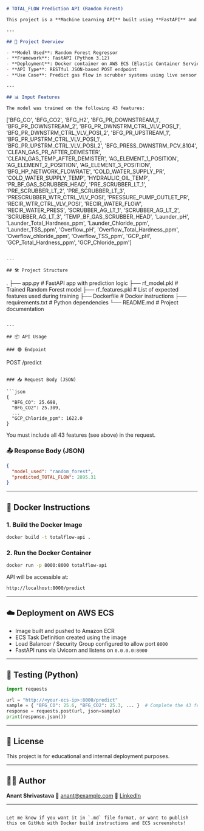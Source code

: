 ```markdown
# TOTAL_FLOW Prediction API (Random Forest)

This project is a **Machine Learning API** built using **FastAPI** and deployed using **Docker** on **AWS ECS**. It predicts the `TOTAL_FLOW` in a gas scrubber system based on several real-time parameters.

---

## 🚀 Project Overview

- **Model Used**: Random Forest Regressor
- **Framework**: FastAPI (Python 3.12)
- **Deployment**: Docker container on AWS ECS (Elastic Container Service)
- **API Type**: RESTful JSON-based POST endpoint
- **Use Case**: Predict gas flow in scrubber systems using live sensor data

---

## 📊 Input Features

The model was trained on the following 43 features:

```

\['BFG\_CO', 'BFG\_CO2', 'BFG\_H2', 'BFG\_PR\_DOWNSTREAM\_1',
'BFG\_PR\_DOWNSTREAM\_2', 'BFG\_PR\_DWNSTRM\_CTRL\_VLV\_POSI\_1',
'BFG\_PR\_DWNSTRM\_CTRL\_VLV\_POSI\_2', 'BFG\_PR\_UPSTREAM\_1',
'BFG\_PR\_UPSTRM\_CTRL\_VLV\_POSI\_1', 'BFG\_PR\_UPSTRM\_CTRL\_VLV\_POSI\_2',
'BFG\_PRESS\_DWNSTRM\_PCV\_8104', 'CLEAN\_GAS\_PR\_AFTER\_DEMESTER',
'CLEAN\_GAS\_TEMP\_AFTER\_DEMISTER', 'AG\_ELEMENT\_1\_POSITION',
'AG\_ELEMENT\_2\_POSITION', 'AG\_ELEMENT\_3\_POSITION',
'BFG\_HP\_NETWORK\_FLOWRATE', 'COLD\_WATER\_SUPPLY\_PR',
'COLD\_WATER\_SUPPLY\_TEMP', 'HYDRAULIC\_OIL\_TEMP',
'PR\_BF\_GAS\_SCRUBBER\_HEAD', 'PRE\_SCRUBBER\_LT\_1', 'PRE\_SCRUBBER\_LT\_2',
'PRE\_SCRUBBER\_LT\_3', 'PRESCRUBBER\_WTR\_CTRL\_VLV\_POSI',
'PRESSURE\_PUMP\_OUTLET\_PR', 'RECIR\_WTR\_CTRL\_VLV\_POSI',
'RECIR\_WATER\_FLOW', 'RECIR\_WATER\_PRESS', 'SCRUBBER\_AG\_LT\_1',
'SCRUBBER\_AG\_LT\_2', 'SCRUBBER\_AG\_LT\_3', 'TEMP\_BF\_GAS\_SCRUBBER\_HEAD',
'Launder\_pH', 'Launder\_Total\_Hardness\_ppm', 'Launder\_Chloride\_ppm',
'Launder\_TSS\_ppm', 'Overflow\_pH', 'Overflow\_Total\_Hardness\_ppm',
'Overflow\_chloride\_ppm', 'Overflow\_TSS\_ppm', 'GCP\_pH',
'GCP\_Total\_Hardness\_ppm', 'GCP\_Chloride\_ppm']

```

---

## 🛠 Project Structure

```

.
├── app.py                  # FastAPI app with prediction logic
├── rf\_model.pkl            # Trained Random Forest model
├── rf\_features.pkl         # List of expected features used during training
├── Dockerfile              # Docker instructions
├── requirements.txt        # Python dependencies
└── README.md               # Project documentation

```

---

## 📦 API Usage

### 🟢 Endpoint
```

POST /predict

````

### 📥 Request Body (JSON)

```json
{
  "BFG_CO": 25.698,
  "BFG_CO2": 25.309,
  ...
  "GCP_Chloride_ppm": 1622.0
}
````

You must include all 43 features (see above) in the request.

### 📤 Response Body (JSON)

```json
{
  "model_used": "random_forest",
  "predicted_TOTAL_FLOW": 2895.31
}
```

---

## 🐳 Docker Instructions

### 1. Build the Docker Image

```bash
docker build -t totalflow-api .
```

### 2. Run the Docker Container

```bash
docker run -p 8000:8000 totalflow-api
```

API will be accessible at:

```
http://localhost:8000/predict
```

---

## ☁️ Deployment on AWS ECS

* Image built and pushed to Amazon ECR
* ECS Task Definition created using the image
* Load Balancer / Security Group configured to allow port `8000`
* FastAPI runs via Uvicorn and listens on `0.0.0.0:8000`

---

## 🧪 Testing (Python)

```python
import requests

url = "http://<your-ecs-ip>:8000/predict"
sample = { "BFG_CO": 25.6, "BFG_CO2": 25.3, ... }  # Complete the 43 features
response = requests.post(url, json=sample)
print(response.json())
```

---

## 📜 License

This project is for educational and internal deployment purposes.

---

## 👨‍💻 Author

**Anant Shrivastava**
📧 [anant@example.com](mailto:anant@example.com)
🔗 [LinkedIn](https://linkedin.com/in/your-profile)

---

```

Let me know if you want it in `.md` file format, or want to publish this on GitHub with Docker build instructions and ECS screenshots!
```
